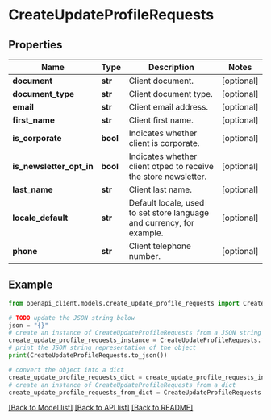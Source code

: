 # CreateUpdateProfileRequests


## Properties

Name | Type | Description | Notes
------------ | ------------- | ------------- | -------------
**document** | **str** | Client document. | [optional] 
**document_type** | **str** | Client document type. | [optional] 
**email** | **str** | Client email address. | [optional] 
**first_name** | **str** | Client first name. | [optional] 
**is_corporate** | **bool** | Indicates whether client is corporate. | [optional] 
**is_newsletter_opt_in** | **bool** | Indicates whether client otped to receive the store newsletter. | [optional] 
**last_name** | **str** | Client last name. | [optional] 
**locale_default** | **str** | Default locale, used to set store language and currency, for example. | [optional] 
**phone** | **str** | Client telephone number. | [optional] 

## Example

```python
from openapi_client.models.create_update_profile_requests import CreateUpdateProfileRequests

# TODO update the JSON string below
json = "{}"
# create an instance of CreateUpdateProfileRequests from a JSON string
create_update_profile_requests_instance = CreateUpdateProfileRequests.from_json(json)
# print the JSON string representation of the object
print(CreateUpdateProfileRequests.to_json())

# convert the object into a dict
create_update_profile_requests_dict = create_update_profile_requests_instance.to_dict()
# create an instance of CreateUpdateProfileRequests from a dict
create_update_profile_requests_from_dict = CreateUpdateProfileRequests.from_dict(create_update_profile_requests_dict)
```
[[Back to Model list]](../README.md#documentation-for-models) [[Back to API list]](../README.md#documentation-for-api-endpoints) [[Back to README]](../README.md)


